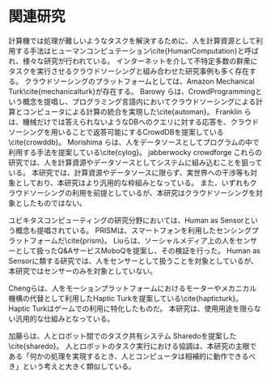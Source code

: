 # 関連研究

計算機では処理が難しいようなタスクを解決するために、人を計算資源として利用する手法はヒューマンコンピュテーション\cite{HumanComputation}と呼ばれ、様々な研究が行われている。
インターネットを介して不特定多数の群衆にタスクを実行させるクラウドソーシングと組み合わせた研究事例も多く存在する。
クラウドソーシングのプラットフォームとしては、Amazon Mechanical Turk\cite{mechanicalturk}が存在する。
Barowy らは、CrowdProgrammingという概念を提唱し、プログラミング言語内においてクラウドソーシングによる計算とコンピュータによる計算の統合を実現した\cite{automan}。
Franklin らは、機械だけでは答えられないようなDBへのクエリに対する応答を、クラウドソーシングを用いることで返答可能にするCrowdDBを提案している\cite{crowddb}。
Morishima らは、人をデータソースとしてプログラムの中で利用する手法を提案している\cite{cylog}。
jabberwocky
crowdforge
これらの研究では、人を計算資源やデータソースとしてシステムに組み込むことを狙っている。
本研究では、計算資源やデータソースに限らず、実世界への干渉等も対象としており、本研究はより汎用的な枠組みとなっている。
また、いずれもクラウドソーシングの利用を前提としているが、本研究はクラウドソーシングを対象としたものではない。

ユビキタスコンピューティングの研究分野においては、Human as Sensorという概念も提唱されている。
PRISMは、スマートフォンを利用したセンシングプラットフォームだ\cite{prism}。
Liuらは、ソーシャルメディア上の人をセンサーとして扱ったQ&AサービスMoboQを提案し、その検証を行った。
Human as Sensorに類する研究では、人をセンサーとして扱うことを対象としているが、本研究ではセンサーのみを対象としていない。

Chengらは、人をモーションプラットフォームにおけるモーターやメカニカル機構の代替として利用したHaptic Turkを提案している\cite{hapticturk}。
Haptic Turkはゲームでの利用に特化したものだ。
本研究は、使用用途を限らない汎用的な仕組みとなっている。

加藤らは、人とロボット間でのタスク共有システム Sharedoを提案した\cite{sharedo}。
人とロボットのタスク実行における協調は、本研究の主眼である「何かの処理を実現するとき、人とコンピュータは相補的に動作できるべき」という考えと大きく類似している。